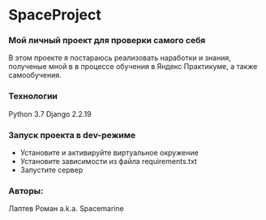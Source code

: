 # SpaceProject
### Мой личный проект для проверки самого себя
В этом проекте я постараюсь реализовать наработки и знания, полученые 
мной в в процессе обучения в Яндекс Практикуме, а также самообучения.

### Технологии
Python 3.7
Django 2.2.19
### Запуск проекта в dev-режиме
- Установите и активируйте виртуальное окружение
- Установите зависимости из файла requirements.txt
- Запустите сервер

### Авторы:
Лаптев Роман a.k.a. Spacemarine